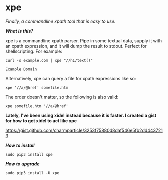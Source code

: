# xpe

*Finally, a commandline xpath tool that is easy to use.*

***What is this?***

xpe is a commandline xpath parser. Pipe in some textual data, supply it with an xpath expression, and it will dump the result to stdout. Perfect for shellscripting. For example:
    
    curl -s example.com | xpe "//h1/text()"

    Example Domain
    
Alternatively, xpe can query a file for xpath expressions like so:

    xpe '//a/@href' somefile.htm

The order doesn't matter, so the following is also valid:

    xpe somefile.htm '//a/@href'

**Lately, I've been using xidel instead because it is faster. I created a gist for how to get xidel to act like xpe**

https://gist.github.com/charmparticle/3253f75880d8daf546e5fb2dd4437213

***How to install***

    sudo pip3 install xpe

***How to upgrade***

    sudo pip3 install -U xpe
